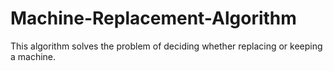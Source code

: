 # Machine-Replacement-Algorithm
This algorithm solves the problem of deciding whether replacing or keeping a machine.
